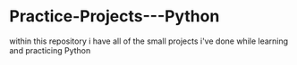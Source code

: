 # Practice-Projects---Python
within this repository i have all of the small projects i've done while learning and practicing Python

